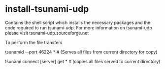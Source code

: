# install-tsunami-udp
Contains the shell script which installs the necessary packages and the code required to run tsunami-udp. For more information on tsunami-udp please visit tsunami-udp.sourceforge.net


To perform the file transfers 

tsunamid --port 46224 * # (Serves all files from current directory for copy)

tsunami connect [server] get * # (copies all files served to current directory)
